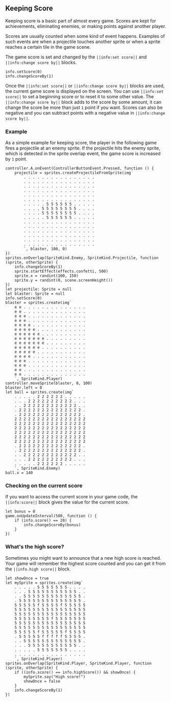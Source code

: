 ## Keeping Score

Keeping score is a basic part of almost every game. Scores are kept for achievements, eliminating enemies, or making points against another player.

Scores are usually counted when some kind of event happens. Examples of such events are when a projectile touches another sprite or when a sprite reaches a certain tile in the game scene.

The game score is set and changed by the ``||info:set score||`` and ``||info:change score by||`` blocks.

```block
info.setScore(0)
info.changeScoreBy(1)
```

Once the ``||info:set score||`` or ``||info:change score by||`` blocks are used, the current game score is displayed on the screen. You can use ``||info:set score||`` to set a beginning score or to reset it to some other value. The ``||info:change score by||`` block adds to the score by some amount, it can change the score be more than just `1` point if you want. Scores can also be negative and you can subtract points with a negative value in ``||info:change score by||``.

### Example

As a simple example for keeping score, the player in the following game fires a projectile at an enemy sprite. If the projectile hits the enemy sprite, which is detected in the sprite overlap event, the game score is increased by `1` point.

```blocks
controller.A.onEvent(ControllerButtonEvent.Pressed, function () {
    projectile = sprites.createProjectileFromSprite(img`
        . . . . . . . . . . . . . . . . 
        . . . . . . . . . . . . . . . . 
        . . . . . . . . . . . . . . . . 
        . . . . . . . . . . . . . . . . 
        . . . . . . . . . . . . . . . . 
        . . . . . . . . . . . . . . . . 
        . . . . . 5 5 5 5 5 5 . . . . . 
        . . . . 5 5 5 5 5 5 5 5 . . . . 
        . . . . 5 5 5 5 5 5 5 5 . . . . 
        . . . . . 5 5 5 5 5 5 . . . . . 
        . . . . . . . . . . . . . . . . 
        . . . . . . . . . . . . . . . . 
        . . . . . . . . . . . . . . . . 
        . . . . . . . . . . . . . . . . 
        . . . . . . . . . . . . . . . . 
        . . . . . . . . . . . . . . . . 
        `, blaster, 100, 0)
})
sprites.onOverlap(SpriteKind.Enemy, SpriteKind.Projectile, function (sprite, otherSprite) {
    info.changeScoreBy(1)
    sprite.startEffect(effects.confetti, 500)
    sprite.x = randint(100, 150)
    sprite.y = randint(0, scene.screenHeight())
})
let projectile: Sprite = null
let blaster: Sprite = null
info.setScore(0)
blaster = sprites.create(img`
    e e . . . . . . . . . . . . . . 
    e e . . . . . . . . . . . . . . 
    e e e . . . . . . . . . . . . . 
    e e e . . . . . . . . . . . . . 
    e e e e . . . . . . . . . . . . 
    e e e e e . . . . . . . . . . . 
    e e e e e e . . . . . . . . . . 
    e e e e e e e . . . . . . . . . 
    e e e e e e e . . . . . . . . . 
    e e e e e e . . . . . . . . . . 
    e e e e e . . . . . . . . . . . 
    e e e e . . . . . . . . . . . . 
    e e e . . . . . . . . . . . . . 
    e e e . . . . . . . . . . . . . 
    e e . . . . . . . . . . . . . . 
    e e . . . . . . . . . . . . . . 
    `, SpriteKind.Player)
controller.moveSprite(blaster, 0, 100)
blaster.left = 0
let ball = sprites.create(img`
    . . . . . 2 2 2 2 2 2 . . . . . 
    . . . 2 2 2 2 2 2 2 2 2 2 . . . 
    . . 2 2 2 2 2 2 2 2 2 2 2 2 . . 
    . 2 2 2 2 2 2 2 2 2 2 2 2 2 2 . 
    . 2 2 2 2 2 2 2 2 2 2 2 2 2 2 . 
    2 2 2 2 2 2 2 2 2 2 2 2 2 2 2 2 
    2 2 2 2 2 2 2 2 2 2 2 2 2 2 2 2 
    2 2 2 2 2 2 2 2 2 2 2 2 2 2 2 2 
    2 2 2 2 2 2 2 2 2 2 2 2 2 2 2 2 
    2 2 2 2 2 2 2 2 2 2 2 2 2 2 2 2 
    2 2 2 2 2 2 2 2 2 2 2 2 2 2 2 2 
    . 2 2 2 2 2 2 2 2 2 2 2 2 2 2 . 
    . 2 2 2 2 2 2 2 2 2 2 2 2 2 2 . 
    . . 2 2 2 2 2 2 2 2 2 2 2 2 . . 
    . . . 2 2 2 2 2 2 2 2 2 2 . . . 
    . . . . . 2 2 2 2 2 2 . . . . . 
    `, SpriteKind.Enemy)
ball.x = 140
```

### Checking on the current score

If you want to access the current score in your game code, the ``||info:score||`` block gives the value for the current score.

```blocks
let bonus = 0
game.onUpdateInterval(500, function () {
    if (info.score() == 20) {
        info.changeScoreBy(bonus)
    }
})
```

### What's the high score?

Sometimes you might want to announce that a new high score is reached. Your game will remember the highest score counted and you can get it from the ``||info.high score||`` block.

```blocks
let showOnce = true
let mySprite = sprites.create(img`
    . . . . . 5 5 5 5 5 5 5 . . . . 
    . . . 5 5 5 5 5 5 5 5 5 5 5 . . 
    . . 5 5 5 5 5 5 5 5 5 5 5 5 5 . 
    . 5 5 5 5 5 5 5 5 5 5 5 5 5 5 . 
    5 5 5 5 5 f 5 5 5 5 f 5 5 5 5 5 
    5 5 5 5 5 5 5 5 5 5 5 5 5 5 5 5 
    5 5 5 5 5 5 5 5 5 5 5 5 5 5 5 5 
    5 5 5 5 5 5 5 5 f 5 5 5 5 5 5 5 
    5 5 5 5 5 5 5 5 5 5 5 5 5 5 5 5 
    5 5 5 5 5 5 5 5 5 5 5 5 5 5 5 5 
    5 5 5 5 5 f 5 5 5 5 5 f 5 5 5 5 
    . 5 5 5 5 5 f f f f f 5 5 5 5 . 
    . . 5 5 5 5 5 5 5 5 5 5 5 5 5 . 
    . . . 5 5 5 5 5 5 5 5 5 5 5 . . 
    . . . . . 5 5 5 5 5 5 5 . . . . 
    . . . . . . . . . . . . . . . . 
    `, SpriteKind.Player)
sprites.onOverlap(SpriteKind.Player, SpriteKind.Player, function (sprite, otherSprite) {
	if ((info.score() == info.highScore()) && showOnce) {
        mySprite.say("High score!")
        showOnce = false
    }
    info.changeScoreBy(1)
})
```
